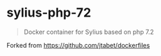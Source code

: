 # sylius-php-72

> Docker container for Sylius based on php 7.2

Forked from https://github.com/jtabet/dockerfiles
